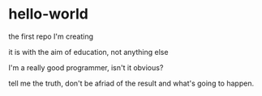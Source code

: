 # hello-world
the first repo I'm creating

it is with the aim of education, not anything else

I'm a really good programmer, isn't it obvious?

tell me the truth, don't be afriad of the result and what's going to happen.
